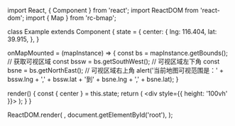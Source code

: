 import React, { Component } from 'react';
import ReactDOM from 'react-dom';
import { Map } from 'rc-bmap';

class Example extends Component {
  state = {
    center: {
      lng: 116.404,
      lat: 39.915,
    },
  }

  onMapMounted = (mapInstance) => {
    const bs = mapInstance.getBounds(); // 获取可视区域
    const bssw = bs.getSouthWest(); // 可视区域左下角
    const bsne = bs.getNorthEast(); // 可视区域右上角
    alert('当前地图可视范围是：' + bssw.lng + ',' + bssw.lat + '到' + bsne.lng + ',' + bsne.lat);
  }

  render() {
    const { center } = this.state;
    return (
      <div style={{ height: '100vh' }}>
        <Map
          ak="WAeVpuoSBH4NswS30GNbCRrlsmdGB5Gv"
          center={center}
          zoom={14}
          mounted={this.onMapMounted}
        />
      </div>
    );
  }
}

ReactDOM.render(
  <Example />,
  document.getElementById('root'),
);
